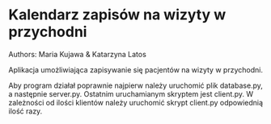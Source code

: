 # Kalendarz zapisów na wizyty w przychodni

Authors: Maria Kujawa & Katarzyna Latos

Aplikacja umożliwiająca zapisywanie się pacjentów na wizyty w przychodni.

Aby program działał poprawnie najpierw należy uruchomić plik database.py,
a następnie server.py. Ostatnim uruchamianym skryptem jest client.py.
W zależności od ilości klientów należy uruchomić skrypt client.py odpowiednią ilość razy.
